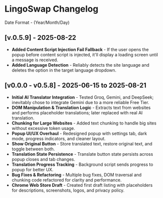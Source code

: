 # LingoSwap Changelog

Date Format - (Year/Month/Day)

## [v.0.5.9] - 2025-08-22 
- **Added Content Script Injection Fail Fallback** - If the user opens the popup before content script is injected, it'll display a loading screen until a message is received.
- **Added Language Detection** - Reliably detects the site language and deletes the option in the target language dropdown.

## [v0.0.0 - v0.5.8] - 2025-06-15 to 2025-08-21
- **Initial AI Translator Integration** - Tested Groq, Gemini, and DeepSeek; inevitably chose to integrate Gemini due to a more reliable Free Tier.
- **DOM Manipulation & Translation Logic** - Extracts text from websites and performs placeholder translations; later replaced with real AI translation.
- **Chunking for Large Websites** - Added text chunking to handle big sites without excessive token usage.
- **Popup UI/UX Overhaul** - Redesigned popup with settings tab, dark mode, progress indicators, and cleaner layout.
- **Show Original Button** - Store translated text, restore original text, and toggle between both.
- **Translation State Persistence** - Translate button state persists across popup closes and tab changes.
- **Translation Progress Tracking** - Background script sends progress to popup for better UX.
- **Bug Fixes & Refactoring** - Multiple bug fixes, DOM traversal and chunking code refactored for clarity and performance.
- **Chrome Web Store Draft** - Created first draft listing with placeholders for descriptions, screenshots, logos, and privacy policy.
